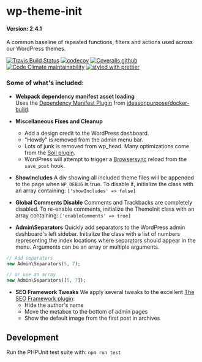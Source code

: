 # wp-theme-init

#### Version: 2.4.1

A common baseline of repeated functions, filters and actions used across our WordPress themes.

[![Travis Build Status](https://img.shields.io/travis/ideasonpurpose/wp-theme-init?logo=travis)](https://travis-ci.org/ideasonpurpose/wp-theme-init)
[![codecov](https://codecov.io/gh/ideasonpurpose/wp-theme-init/branch/master/graph/badge.svg)](https://codecov.io/gh/ideasonpurpose/wp-theme-init)
[![Coveralls github](https://img.shields.io/coveralls/github/ideasonpurpose/wp-theme-init?label=Coveralls)](https://coveralls.io/github/ideasonpurpose/wp-theme-init)
[![Code Climate maintainability](https://img.shields.io/codeclimate/maintainability/ideasonpurpose/wp-theme-init)](https://codeclimate.com/github/ideasonpurpose/wp-theme-init)
[![styled with prettier](https://img.shields.io/badge/styled_with-prettier-ff69b4.svg)](https://github.com/prettier/prettier)

### Some of what's included:

- **Webpack dependency manifest asset loading**<br>
  Uses the [Dependency Manifest Plugin](https://github.com/ideasonpurpose/docker-build/blob/master/lib/DependencyManifestPlugin.js) from [ideasonpurpose/docker-build](https://github.com/ideasonpurpose/docker-build).

- **Miscellaneous Fixes and Cleanup**

  - Add a design credit to the WordPress dashboard.
  - "Howdy" is removed from the admin menu bar.
  - Lots of junk is removed from wp_head. Many optimizations come from the [Soil plugin](https://roots.io/plugins/soil/).
  - WordPress will attempt to trigger a [Browsersync]() reload from the `save_post` hook.

- **ShowIncludes**
  A div showing all included theme files will be appended to the page when `WP_DEBUG` is true. To disable it, initialize the class with an array containing: `['showIncludes' => false]`

- **Global Comments Disable**
  Comments and Trackbacks are completely disabled. To re-enable comments, initialize the ThemeInit class with an array containing: `['enableComments' => true]`

- **Admin\Separators**
  Quickly add separators to the WordPress admin dashboard's left sidebar. Initialize the class with a list of numbers representing the index locations where separators should appear in the menu. Arguments can be an array or multiple arguments.

```php
// Add separators
new Admin\Separators(5, 7);

// or use an array
new Admin\Separators([5, 7]);
```

- **SEO Framework Tweaks**
  We apply several tweaks to the excellent [The SEO Framework plugin](https://theseoframework.com/):
  - Hide the author's name
  - Move the metabox to the bottom of admin pages
  - Show the default image from the first post in archives

## Development

Run the PHPUnit test suite with: `npm run test`
